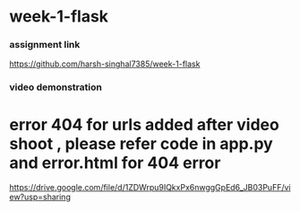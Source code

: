 # week-1-flask

###  assignment link

https://github.com/harsh-singhal7385/week-1-flask


###  video demonstration 

# error 404 for urls added after video shoot , please refer code in app.py and error.html for 404 error

https://drive.google.com/file/d/1ZDWrpu9IQkxPx6nwggGpEd6_JB03PuFF/view?usp=sharing

